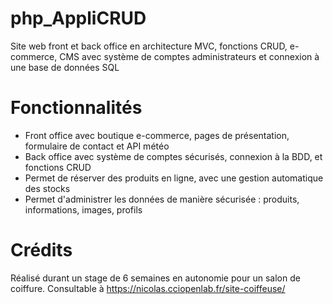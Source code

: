 # php_AppliCRUD
Site web front et back office en architecture MVC, fonctions CRUD, e-commerce, CMS avec système de comptes administrateurs et connexion à une base de données SQL

# Fonctionnalités
<ul>
  <li>Front office avec boutique e-commerce, pages de présentation, formulaire de contact et API météo</li>
  <li>Back office avec système de comptes sécurisés, connexion à la BDD, et fonctions CRUD</li>
  <li>Permet de réserver des produits en ligne, avec une gestion automatique des stocks</li>
  <li>Permet d'administrer les données de manière sécurisée : produits, informations, images, profils</li>
</ul>

# Crédits
Réalisé durant un stage de 6 semaines en autonomie pour un salon de coiffure. 
Consultable à https://nicolas.cciopenlab.fr/site-coiffeuse/ 
